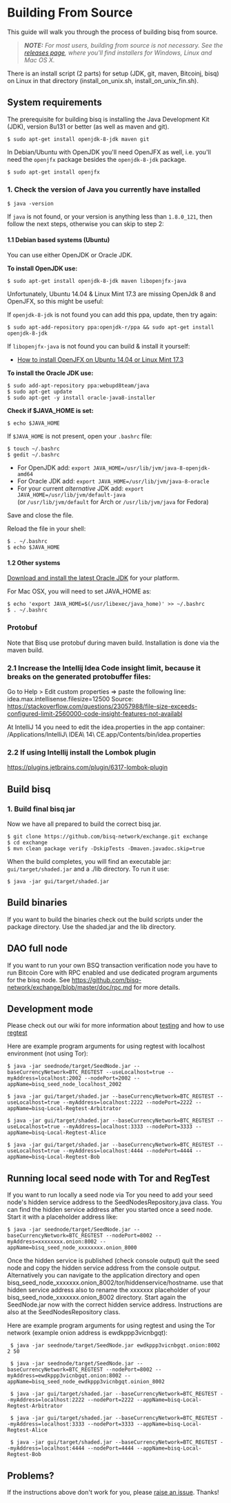 ﻿﻿Building From Source
====================

This guide will walk you through the process of building bisq from source.

> _**NOTE:** For most users, building from source is not necessary. See the [releases page](https://github.com/bisq-network/exchange/releases), where you'll find installers for Windows, Linux and Mac OS X._

There is an install script (2 parts) for setup (JDK, git, maven, Bitcoinj, bisq) on Linux in that directory (install_on_unix.sh, install_on_unix_fin.sh).

System requirements
-------------

The prerequisite for building bisq is installing the Java Development Kit (JDK), version 8u131 or better (as well as maven and git).

    $ sudo apt-get install openjdk-8-jdk maven git

In Debian/Ubuntu with OpenJDK you'll need OpenJFX as well, i.e. you'll need the `openjfx` package besides the `openjdk-8-jdk` package.

    $ sudo apt-get install openjfx

### 1. Check the version of Java you currently have installed

    $ java -version

If `java` is not found, or your version is anything less than `1.8.0_121`, then follow the next steps, otherwise you can skip to step 2:

#### 1.1 Debian based systems (Ubuntu)

You can use either OpenJDK or Oracle JDK.

**To install OpenJDK use:**

    $ sudo apt-get install openjdk-8-jdk maven libopenjfx-java

Unfortunately, Ubuntu 14.04 & Linux Mint 17.3 are missing OpenJdk 8 and OpenJFX, so this might be useful:

If `openjdk-8-jdk` is not found you can add this ppa, update, then try again:

    $ sudo apt-add-repository ppa:openjdk-r/ppa && sudo apt-get install openjdk-8-jdk

If `libopenjfx-java` is not found you can build & install it yourself:

 * [How to install OpenJFX on Ubuntu 14.04 or Linux Mint 17.3](http://askubuntu.com/questions/833193/how-do-i-install-openjfx-on-ubuntu-14-04-linux-mint-17)

**To install the Oracle JDK use:**

    $ sudo add-apt-repository ppa:webupd8team/java
    $ sudo apt-get update
    $ sudo apt-get -y install oracle-java8-installer


**Check if $JAVA_HOME is set:**

    $ echo $JAVA_HOME

If `$JAVA_HOME` is not present, open your `.bashrc` file:

    $ touch ~/.bashrc
    $ gedit ~/.bashrc

* For OpenJDK add: `export JAVA_HOME=/usr/lib/jvm/java-8-openjdk-amd64`
* For Oracle JDK add: `export JAVA_HOME=/usr/lib/jvm/java-8-oracle`
* For your current *alternative* JDK add: `export JAVA_HOME=/usr/lib/jvm/default-java`  
  (or `/usr/lib/jvm/default` for Arch or `/usr/lib/jvm/java` for Fedora)

Save and close the file.

Reload the file in your shell:

    $ . ~/.bashrc
    $ echo $JAVA_HOME

#### 1.2 Other systems

[Download and install the latest Oracle JDK](http://www.oracle.com/technetwork/java/javase/downloads/jdk8-downloads-2133151.html) for your platform.

For Mac OSX, you will need to set JAVA_HOME as:

    $ echo 'export JAVA_HOME=$(/usr/libexec/java_home)' >> ~/.bashrc
    $ . ~/.bashrc


### Protobuf
Note that Bisq use protobuf during maven build. Installation is done via the maven build.

### 2.1 Increase the Intellij Idea Code insight limit, because it breaks on the generated protobuffer files:
Go to Help > Edit custom properties => paste the following line:
idea.max.intellisense.filesize=12500
Source: https://stackoverflow.com/questions/23057988/file-size-exceeds-configured-limit-2560000-code-insight-features-not-availabl

At IntelliJ 14 you need to edit the idea.properties in the app container:
/Applications/IntelliJ\ IDEA\ 14\ CE.app/Contents/bin/idea.properties

### 2.2 If using Intellij install the Lombok plugin
https://plugins.jetbrains.com/plugin/6317-lombok-plugin

Build bisq
-----------------

### 1. Build final bisq jar

Now we have all prepared to build the correct bisq jar.

    $ git clone https://github.com/bisq-network/exchange.git exchange
    $ cd exchange
    $ mvn clean package verify -DskipTests -Dmaven.javadoc.skip=true

When the build completes, you will find an executable jar: `gui/target/shaded.jar` and a ./lib directory.
To run it use:

    $ java -jar gui/target/shaded.jar

Build binaries
-----------------

If you want to build the binaries check out the build scripts under the package directory. Use the shaded.jar and the lib directory.


DAO full node
-----------------
If you want to run your own BSQ transaction verification node you have to run Bitcoin Core with RPC enabled and
use dedicated program arguments for the bisq node.
See https://github.com/bisq-network/exchange/blob/master/doc/rpc.md for more details.


Development mode
-----------------

Please check out our wiki for more information about [testing](https://github.com/bisq-network/exchange/wiki/4.3.-Testing-Bisq-with-Testnet)
and how to use [regtest](https://github.com/bisq-network/exchange/wiki/4.2.1.-How-to-use-bisq-with-regtest-%28advanced%29)

Here are example program arguments for using regtest with localhost environment (not using Tor):

    $ java -jar seednode/target/SeedNode.jar --baseCurrencyNetwork=BTC_REGTEST --useLocalhost=true --myAddress=localhost:2002 --nodePort=2002 --appName=bisq_seed_node_localhost_2002

    $ java -jar gui/target/shaded.jar --baseCurrencyNetwork=BTC_REGTEST --useLocalhost=true --myAddress=localhost:2222 --nodePort=2222 --appName=bisq-Local-Regtest-Arbitrator

    $ java -jar gui/target/shaded.jar --baseCurrencyNetwork=BTC_REGTEST --useLocalhost=true --myAddress=localhost:3333 --nodePort=3333 --appName=bisq-Local-Regtest-Alice

    $ java -jar gui/target/shaded.jar --baseCurrencyNetwork=BTC_REGTEST --useLocalhost=true --myAddress=localhost:4444 --nodePort=4444 --appName=bisq-Local-Regtest-Bob


Running local seed node with Tor and RegTest
-----------------

If you want to run locally a seed node via Tor you need to add your seed node's hidden service address to the SeedNodesRepository.java class.
You can find the hidden service address after you started once a seed node. Start it with a placeholder address like:

    $ java -jar seednode/target/SeedNode.jar --baseCurrencyNetwork=BTC_REGTEST --nodePort=8002 --myAddress=xxxxxxxx.onion:8002 --appName=bisq_seed_node_xxxxxxxx.onion_8000

Once the hidden service is published (check console output) quit the seed node and copy the hidden service address from the console output.
Alternatively you can navigate to the application directory and open bisq_seed_node_xxxxxxx.onion_8002/tor/hiddenservice/hostname.
use that hidden service address also to rename the xxxxxxx placeholder of your bisq_seed_node_xxxxxxx.onion_8002 directory.
Start again the SeedNode.jar now with the correct hidden service address.
Instructions are also at the SeedNodesRepository class.

Here are example program arguments for using regtest and using the Tor network (example onion address is ewdkppp3vicnbgqt):

     $ java -jar seednode/target/SeedNode.jar ewdkppp3vicnbgqt.onion:8002 2 50

     $ java -jar seednode/target/SeedNode.jar --baseCurrencyNetwork=BTC_REGTEST --nodePort=8002 --myAddress=ewdkppp3vicnbgqt.onion:8002 --appName=bisq_seed_node_ewdkppp3vicnbgqt.oinion_8002

     $ java -jar gui/target/shaded.jar --baseCurrencyNetwork=BTC_REGTEST --myAddress=localhost:2222 --nodePort=2222 --appName=bisq-Local-Regtest-Arbitrator

     $ java -jar gui/target/shaded.jar --baseCurrencyNetwork=BTC_REGTEST --myAddress=localhost:3333 --nodePort=3333 --appName=bisq-Local-Regtest-Alice

     $ java -jar gui/target/shaded.jar --baseCurrencyNetwork=BTC_REGTEST --myAddress=localhost:4444 --nodePort=4444 --appName=bisq-Local-Regtest-Bob


Problems?
---------

If the instructions above don't work for you, please [raise an issue](https://github.com/bisq-network/exchange/issues/new?labels=%5Bbuild%5D). Thanks!
